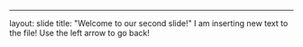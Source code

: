 ---
layout: slide
title: "Welcome to our second slide!"
I am inserting new text to the file!
Use the left arrow to go back!
